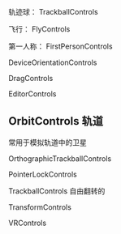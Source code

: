 轨迹球：
TrackballControls

飞行：
FlyControls

第一人称：
FirstPersonControls

DeviceOrientationControls



DragControls


EditorControls

## OrbitControls 轨道
常用于模拟轨道中的卫星


OrthographicTrackballControls


PointerLockControls


TrackballControls
自由翻转的

TransformControls


VRControls
